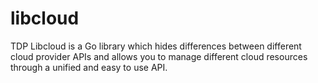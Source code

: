 # libcloud
TDP Libcloud is a Go library which hides differences between different cloud provider APIs and allows you to manage different cloud resources through a unified and easy to use API.
